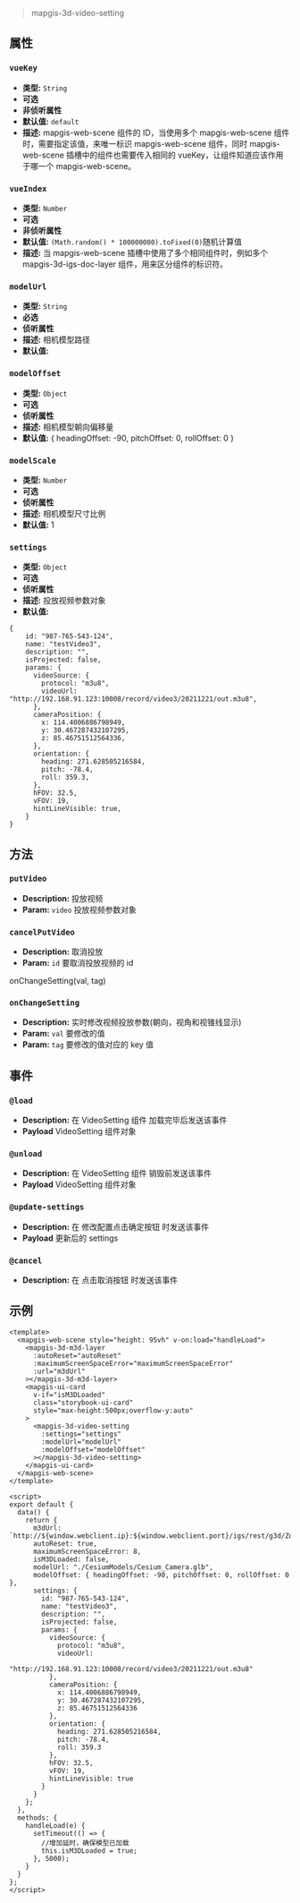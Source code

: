 > mapgis-3d-video-setting

## 属性

### `vueKey`

- **类型:** `String`
- **可选**
- **非侦听属性**
- **默认值:** `default`
- **描述:** mapgis-web-scene 组件的 ID，当使用多个 mapgis-web-scene 组件时，需要指定该值，来唯一标识 mapgis-web-scene 组件，同时 mapgis-web-scene 插槽中的组件也需要传入相同的 vueKey，让组件知道应该作用于哪一个 mapgis-web-scene。

### `vueIndex`

- **类型:** `Number`
- **可选**
- **非侦听属性**
- **默认值:** `(Math.random() * 100000000).toFixed(0)`随机计算值
- **描述:** 当 mapgis-web-scene 插槽中使用了多个相同组件时，例如多个 mapgis-3d-igs-doc-layer 组件，用来区分组件的标识符。

### `modelUrl`

- **类型:** `String`
- **必选**
- **侦听属性**
- **描述:** 相机模型路径
- **默认值:**

### `modelOffset`

- **类型:** `Object`
- **可选**
- **侦听属性**
- **描述:** 相机模型朝向偏移量
- **默认值:** { headingOffset: -90, pitchOffset: 0, rollOffset: 0 }

### `modelScale`

- **类型:** `Number`
- **可选**
- **侦听属性**
- **描述:** 相机模型尺寸比例
- **默认值:** 1

### `settings`

- **类型:** `Object`
- **可选**
- **侦听属性**
- **描述:** 投放视频参数对象
- **默认值:**

```
{
    id: "987-765-543-124",
    name: "testVideo3",
    description: "",
    isProjected: false,
    params: {
      videoSource: {
        protocol: "m3u8",
        videoUrl: "http://192.168.91.123:10008/record/video3/20211221/out.m3u8",
      },
      cameraPosition: {
        x: 114.4006886798949,
        y: 30.467287432107295,
        z: 85.46751512564336,
      },
      orientation: {
        heading: 271.628505216584,
        pitch: -78.4,
        roll: 359.3,
      },
      hFOV: 32.5,
      vFOV: 19,
      hintLineVisible: true,
    }
}
```

## 方法

### `putVideo`

- **Description:** 投放视频
- **Param:** `video` 投放视频参数对象

### `cancelPutVideo`

- **Description:** 取消投放
- **Param:** `id` 要取消投放视频的 id

onChangeSetting(val, tag)

### `onChangeSetting`

- **Description:** 实时修改视频投放参数(朝向，视角和视锥线显示)
- **Param:** `val` 要修改的值
- **Param:** `tag` 要修改的值对应的 key 值

## 事件

### `@load`

- **Description:** 在 VideoSetting 组件 加载完毕后发送该事件
- **Payload** VideoSetting 组件对象

### `@unload`

- **Description:** 在 VideoSetting 组件 销毁前发送该事件
- **Payload** VideoSetting 组件对象

### `@update-settings`

- **Description:** 在 修改配置点击确定按钮 时发送该事件
- **Payload** 更新后的 settings

### `@cancel`

- **Description:** 在 点击取消按钮 时发送该事件

## 示例

```vue
<template>
  <mapgis-web-scene style="height: 95vh" v-on:load="handleLoad">
    <mapgis-3d-m3d-layer
      :autoReset="autoReset"
      :maximumScreenSpaceError="maximumScreenSpaceError"
      :url="m3dUrl"
    ></mapgis-3d-m3d-layer>
    <mapgis-ui-card
      v-if="isM3DLoaded"
      class="storybook-ui-card"
      style="max-height:500px;overflow-y:auto"
    >
      <mapgis-3d-video-setting
        :settings="settings"
        :modelUrl="modelUrl"
        :modelOffset="modelOffset"
      ></mapgis-3d-video-setting>
    </mapgis-ui-card>
  </mapgis-web-scene>
</template>

<script>
export default {
  data() {
    return {
      m3dUrl: `http://${window.webclient.ip}:${window.webclient.port}/igs/rest/g3d/ZondyModels`,
      autoReset: true,
      maximumScreenSpaceError: 8,
      isM3DLoaded: false,
      modelUrl: "./CesiumModels/Cesium_Camera.glb",
      modelOffset: { headingOffset: -90, pitchOffset: 0, rollOffset: 0 },
      settings: {
        id: "987-765-543-124",
        name: "testVideo3",
        description: "",
        isProjected: false,
        params: {
          videoSource: {
            protocol: "m3u8",
            videoUrl:
              "http://192.168.91.123:10008/record/video3/20211221/out.m3u8"
          },
          cameraPosition: {
            x: 114.4006886798949,
            y: 30.467287432107295,
            z: 85.46751512564336
          },
          orientation: {
            heading: 271.628505216584,
            pitch: -78.4,
            roll: 359.3
          },
          hFOV: 32.5,
          vFOV: 19,
          hintLineVisible: true
        }
      }
    };
  },
  methods: {
    handleLoad(e) {
      setTimeout(() => {
        //增加延时，确保模型已加载
        this.isM3DLoaded = true;
      }, 5000);
    }
  }
};
</script>
```
